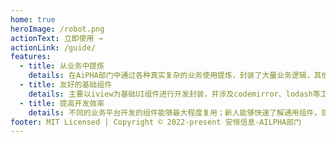 ```yaml
---
home: true
heroImage: /robot.png
actionText: 立即使用 →
actionLink: /guide/
features:
  - title: 从业务中提炼
    details: 在AiPHA部门中通过各种真实复杂的业务使用提炼，封装了大量业务逻辑，其他开发者只需关注API即可
  - title: 友好的基础组件
    details: 主要以iview为基础UI组件进行开发封装，并涉及codemirror、lodash等工具库
  - title: 提高开发效率
    details: 不同的业务平台开发的组件能够最大程度复用；新人能够快速了解通用组件，提升开发效率
footer: MIT Licensed | Copyright © 2022-present 安恒信息-AILPHA部门
---
```


##
